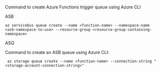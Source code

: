 Command to create Azure Functions trigger queue using Azure CLI


ASB

```
az servicebus queue create --name <function-name> --namespace-name <asb-namespace-to-use> --resource-group <resource-group-containing-namespace>
```

ASQ

Command to create an ASB queue using Azure CLI:
```
 az storage queue create --name <function-name> --connection-string "<storage-account-connection-string>"
 ```